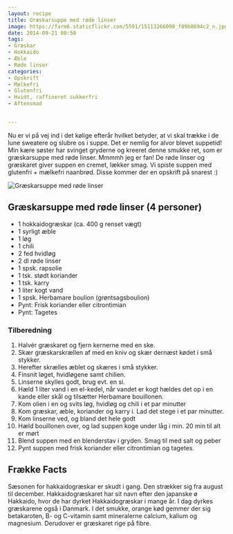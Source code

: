 ```yaml
---
layout: recipe
title: Græskarsuppe med røde linser
image: https://farm6.staticflickr.com/5591/15113266098_f89b8694c2_n.jpg
date: 2014-09-21 00:50
tags:
- Græskar
- Hokkaido
- Æble
- Røde linser
categories:
- Opskrift
- Mælkefri
- Glutenfri
- Hvidt, raffineret sukkerfri
- Aftensmad


---
```

Nu er vi på vej ind i det kølige efterår hvilket betyder, at vi skal trække i de lune sweatere og slubre os i suppe. Det er nemlig for alvor blevet suppetid! Min kære søster har svinget gryderne og kreeret denne smukke ret, som er græskarsuppe med røde linser. Mmmmh jeg er fan! De røde linser og græskaret giver suppen en cremet, lækker smag. Vi spiste suppen med glutenfri + mælkefri naanbrød. Disse kommer der en opskrift på snarest :)



![Græskarsuppe med røde linser](https://farm6.staticflickr.com/5591/15113266098_f89b8694c2_z.jpg) 



## Græskarsuppe med røde linser (4 personer)
- 1 hokkaidogræskar (ca. 400 g renset vægt)
- 1 syrligt æble
- 1 løg
- 1 chili
- 2 fed hvidløg
- 2 dl røde linser
- 1 spsk. rapsolie
- 1 tsk. stødt koriander
- 1 tsk. karry
- 1 liter kogt vand
- 1 spsk. Herbamare boulion (grøntsagsboulion)
- Pynt: Frisk koriander eller citrontimian
- Pynt: Tagetes

### Tilberedning
1. Halvér græskaret og fjern kernerne med en ske. 
2. Skær græskarskrællen af med en kniv og skær dernæst kødet i små stykker. 
3. Herefter skrælles æblet og skæres i små stykker. 
4. Finsnit løget, hvidløgene samt chilien. 
5. Linserne skylles godt, brug evt. en si. 
6. Hæld 1 liter vand i en el-kedel, når vandet er kogt hældes det op i en kande eller skål og tilsætter Herbamare bouillonen. 
7. Kom olien i en og svits løg, hvidløg og chili i et par minutter
8. Kom græskar, æble, koriander og karry i. Lad det stege i et par minutter. 
9. Kom linserne ved, og bland det hele godt
10. Hæld bouillonen over, og lad suppen koge under låg i min. 20 min til alt er mørt
11. Blend suppen med en blenderstav i gryden. Smag til med salt og peber
12. Pynt suppen med frisk koriander eller citrontimian og tagetes.







## Frække Facts
Sæsonen for hakkaidogræskar er skudt i gang. Den strækker sig fra august til december. Hakkaidogræskaret har sit navn efter den japanske ø Hakkaido, hvor de har dyrket Hakkaidogræskar i mange år. I dag dyrkes græskarene også i Danmark. I det smukke, orange kød gemmer der sig betakaroten, B- og C-vitamin samt mineralerne calcium, kalium og magnesium. Derudover er græskaret rige på fibre. 